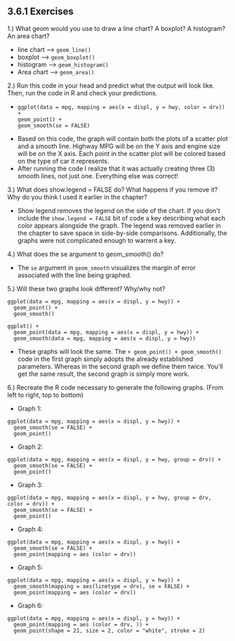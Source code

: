 ## 3.6.1 Exercises

1.) What geom would you use to draw a line chart? A boxplot? A histogram? An area chart?
* line chart  --> `geom_line()`
* boxplot --> `geom_boxplot()`
* histogram --> `geom_histogram()`
* Area chart --> `geom_area()`

2.) Run this code in your head and predict what the output will look like. Then, run the code in R and check your predictions.
* ``` 
  ggplot(data = mpg, mapping = aes(x = displ, y = hwy, color = drv)) + 
  geom_point() + 
  geom_smooth(se = FALSE)
  ```
* Based on this code, the graph will contain both the plots of a scatter plot and a smooth line. Highway MPG will be on the Y axis and engine size will be on the X axis. Each point in the scatter plot will be colored based on the type of car it represents. 
* After running the code I realize that it was actually creating three (3) smooth lines, not just one. Everything else was correct!

3.) What does show.legend = FALSE do? What happens if you remove it? Why do you think I used it earlier in the chapter?
* Show legend removes the legend on the side of the chart. If you don't include the `show.legend = FALSE` bit of code a key describing what each color appears alongside the graph. The legend was removed earlier in the chapter to save space in side-by-side comparisons. Additionally, the graphs were not complicated enough to warrent a key. 

4.) What does the se argument to geom_smooth() do?
* The `se` argument in `geom_smooth` visualizes the margin of error associated with the line being graphed. 

5.) Will these two graphs look different? Why/why not?
```
ggplot(data = mpg, mapping = aes(x = displ, y = hwy)) + 
  geom_point() + 
  geom_smooth()
  
ggplot() + 
  geom_point(data = mpg, mapping = aes(x = displ, y = hwy)) + 
  geom_smooth(data = mpg, mapping = aes(x = displ, y = hwy))
```
* These graphs will look the same. The `+ geom_point() + geom_smooth()` code in the first graph simply adopts the already established parameters. Whereas in the second graph we define them twice. You'll get the same result, the second graph is simply more work.

6.) Recreate the R code necessary to generate the following graphs. (From left to right, top to bottom)
* Graph 1: 
```
ggplot(data = mpg, mapping = aes(x = displ, y = hwy)) + 
  geom_smooth(se = FALSE) +
  geom_point()
```
* Graph 2: 
```
ggplot(data = mpg, mapping = aes(x = displ, y = hwy, group = drv)) +
  geom_smooth(se = FALSE) +
  geom_point()
```
* Graph 3:
```
ggplot(data = mpg, mapping = aes(x = displ, y = hwy, group = drv, color = drv)) +
  geom_smooth(se = FALSE) +
  geom_point()
```
* Graph 4:
```
ggplot(data = mpg, mapping = aes(x = displ, y = hwy)) +
  geom_smooth(se = FALSE) +
  geom_point(mapping = aes (color = drv))
```
* Graph 5:
```
ggplot(data = mpg, mapping = aes(x = displ, y = hwy)) +
  geom_smooth(mapping = aes(linetype = drv), se = FALSE) +
  geom_point(mapping = aes (color = drv))
```
* Graph 6:
```
ggplot(data = mpg, mapping = aes(x = displ, y = hwy)) +
  geom_point(mapping = aes (color = drv, )) +
  geom_point(shape = 21, size = 2, color = "white", stroke = 2)
```
